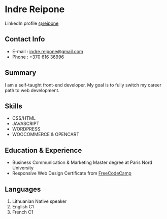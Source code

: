 # Indre Reipone
LinkedIn profile [@reipone](www.linkedin.com/in/reipone)
## Contact Info
* E-mail : indre.reipone@gmail.com
* Phone : +370 616 36996
## Summary
I am a self-taught front-end developer. My goal is to fully switch my career path to web development.
## Skills
* CSS/HTML
* JAVASCRIPT
* WORDPRESS
* WOOCOMMERCE & OPENCART
## Education & Experience
* Business Communication & Marketing Master degree at Paris Nord University
* Responsive Web Design Certificate from [FreeCodeCamp](https://www.freecodecamp.org/)
## Languages
1. Lithuanian Native speaker
2. English C1
3. French C1
